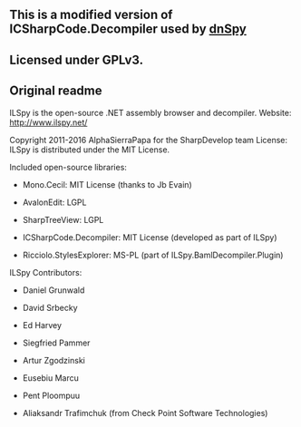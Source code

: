 This is a modified version of ICSharpCode.Decompiler used by [dnSpy](../../../dnSpy)
----------------------------------------------------------------------------------------------------

Licensed under GPLv3.
---------------------



Original readme
---------------


ILSpy is the open-source .NET assembly browser and decompiler.
Website: http://www.ilspy.net/

Copyright 2011-2016 AlphaSierraPapa for the SharpDevelop team
License: ILSpy is distributed under the MIT License.

Included open-source libraries:

  * Mono.Cecil: MIT License (thanks to Jb Evain)

  * AvalonEdit: LGPL

  * SharpTreeView: LGPL

  * ICSharpCode.Decompiler: MIT License (developed as part of ILSpy)

  * Ricciolo.StylesExplorer: MS-PL (part of ILSpy.BamlDecompiler.Plugin)


ILSpy Contributors:

  * Daniel Grunwald
	
  * David Srbecky
	
  * Ed Harvey
	
  * Siegfried Pammer
	
  * Artur Zgodzinski
	
  * Eusebiu Marcu
	
  * Pent Ploompuu
	
  * Aliaksandr Trafimchuk (from Check Point Software Technologies)
